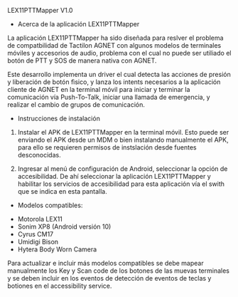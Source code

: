 LEX11PTTMapper V1.0

* Acerca de la aplicación LEX11PTTMapper

La aplicación LEX11PTTMapper ha sido diseñada para reslver el problema de compatbilidad de Tactilon AGNET
con algunos modelos de terminales móviles y accesorios de audio, problema con el cual no puede ser utiliado
el botón de PTT y SOS de manera nativa con AGNET.

Este desarrollo implementa un driver el cual detecta las acciones de presión y liberación de botón fìsico,
y lanza los intents necesarios a la aplicación cliente de AGNET en la terminal móvil para iniciar y terminar
la comunicación vía Push-To-Talk, iniciar una llamada de emergencia, y realizar el cambio de grupos de comunicación.

* Instrucciones de instalación

1) Instalar el APK de LEX11PTTMapper en la terminal móvil. Esto puede ser enviando el APK desde un MDM o bien
instalando manualmente el APK, para ello se requieren permisos de instslación desde fuentes desconocidas.

2) Ingresar al menú de configuración de Android, seleccionar la opción de accesibilidad. De ahí seleccionar la aplicación
LEX11PTTMapper y habilitar los servicios de accesibilidad para esta aplicación vía el swith que se indica en esta pantalla.

* Modelos compatibles:

- Motorola LEX11
- Sonim XP8 (Android versión 10)
- Cyrus CM17
- Umidigi Bison
- Hytera Body Worn Camera

Para actualizar e incluir más modelos compatibles se debe mapear manualmente los Key y Scan code de los botones de las
muevas terminales y se deben incluir en los eventos de detección de eventos de teclas y botiones en el accessibility service.
